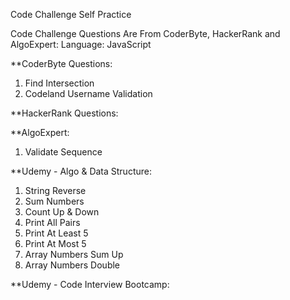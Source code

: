 Code Challenge Self Practice

Code Challenge Questions Are From CoderByte, HackerRank and AlgoExpert: 
Language: JavaScript

**CoderByte Questions:
1. Find Intersection
2. Codeland Username Validation

**HackerRank Questions:


**AlgoExpert:
1. Validate Sequence


**Udemy - Algo & Data Structure:
1. String Reverse
2. Sum Numbers
3. Count Up & Down 
4. Print All Pairs 
5. Print At Least 5
6. Print At Most 5
7. Array Numbers Sum Up 
8. Array Numbers Double

**Udemy - Code Interview Bootcamp:

